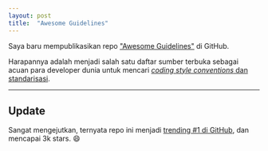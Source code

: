 ```yaml
---
layout: post
title:  "Awesome Guidelines"
---
```


Saya baru mempublikasikan repo ["Awesome Guidelines"](https://github.com/Kristories/awesome-guidelines) di GitHub.

Harapannya adalah menjadi salah satu daftar sumber terbuka sebagai acuan para developer dunia untuk mencari [*coding style conventions* dan standarisasi](https://en.wikipedia.org/wiki/Coding_conventions).

---

## Update

Sangat mengejutkan, ternyata repo ini menjadi [trending #1 di GitHub](https://github.com/trending), dan mencapai 3k stars. :smile:
